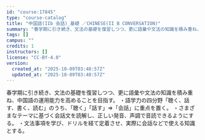 ```yaml
---
id: "course:17845"
type: "course-catalog"
title: "中国語(IIb 会話)_基礎 ／CHINESE(II B CONVERSATION)"
summary: "春学期に引き続き、文法の基礎を復習しつつ、更に語彙や文法の知識を積み重ね、中国語の運用能力を高めることを目指す。 ・語学力の四分野「聴く、話す、書く、読む」のうち、｢聴く｣「話す」⇒「会話」に重点を置く。 ・さまざまなテーマに基づく会話文を…"
tags: []
campus: ""
credits: 1
instructors: []
license: "CC-BY-4.0"
version:
  created_at: "2025-10-09T03:48:57Z"
  updated_at: "2025-10-09T03:48:57Z"
---
```

春学期に引き続き、文法の基礎を復習しつつ、更に語彙や文法の知識を積み重ね、中国語の運用能力を高めることを目指す。 ・語学力の四分野「聴く、話す、書く、読む」のうち、｢聴く｣「話す」⇒「会話」に重点を置く。 ・さまざまなテーマに基づく会話文を読解し、正しい発音、声調で音読できるようにする。 ・文法事項を学び、ドリルを経て定着させ、実際に会話などで使える知識とする。
